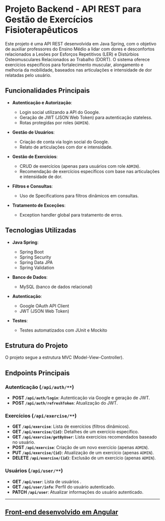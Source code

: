 # Projeto Backend - API REST para Gestão de Exercícios Fisioterapêuticos

Este projeto é uma API REST desenvolvida em Java Spring, com o objetivo de auxiliar professores do Ensino Médio a lidar com dores e desconfortos relacionados a Lesões por Esforços Repetitivos (LER) e Distúrbios Osteomusculares Relacionados ao Trabalho (DORT). O sistema oferece exercícios específicos para fortalecimento muscular, alongamento e melhoria da mobilidade, baseados nas articulações e intensidade de dor relatadas pelo usuário.

## Funcionalidades Principais

- **Autenticação e Autorização**:
    - Login social utilizando a API do Google.
    - Geração de JWT (JSON Web Token) para autenticação stateless.
    - Rotas protegidas por roles (`ADMIN`).

- **Gestão de Usuários**:
    - Criação de conta via login social do Google.
    - Relato de articulações com dor e intensidade.

- **Gestão de Exercícios**:
    - CRUD de exercícios (apenas para usuários com role `ADMIN`).
    - Recomendação de exercícios específicos com base nas articulações e intensidade de dor.

- **Filtros e Consultas**:
    - Uso de Specifications para filtros dinâmicos em consultas.

- **Tratamento de Exceções**:
    - Exception handler global para tratamento de erros.

## Tecnologias Utilizadas

- **Java Spring**:
    - Spring Boot
    - Spring Security
    - Spring Data JPA
    - Spring Validation
  
- **Banco de Dados**:
    - MySQL (banco de dados relacional)

- **Autenticação**:
    - Google OAuth API Client
    - JWT (JSON Web Token)

- **Testes**:
    - Testes automatizados com JUnit e Mockito

## Estrutura do Projeto

O projeto segue a estrutura MVC (Model-View-Controller).

## Endpoints Principais

### Autenticação (`/api/auth/**`)
- **POST `/api/auth/login`**: Autenticação via Google e geração de JWT.
- **POST `/api/auth/refreshToken`**: Atualização do JWT.

### Exercícios (`/api/exercise/**`)
- **GET `/api/exercise`**: Lista de exercícios (filtros dinâmicos).
- **GET `/api/exercise/{id}`**: Detalhes de um exercício específico.
- **GET `/api/exercise/getByUser`**: Lista exercicios recomendados baseado no usuário.
- **POST `/api/exercise`**: Criação de um novo exercício (apenas `ADMIN`).
- **PUT `/api/exercise/{id}`**: Atualização de um exercício (apenas `ADMIN`).
- **DELETE `/api/exercise/{id}`**: Exclusão de um exercício (apenas `ADMIN`).

### Usuários (`/api/user/**`)
- **GET `/api/user`**: Lista de usuários .
- **GET `/api/user/info`**: Perfil do usuário autenticado.
- **PATCH `/api/user`**: Atualizar informações do usuário autenticado.

---
## [Front-end desenvolvido em Angular](https://github.com/allandomini/PI_fisio_front)

